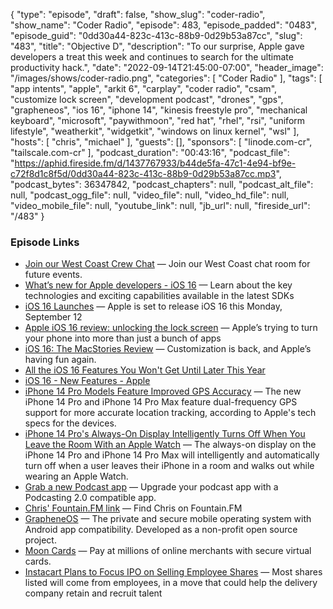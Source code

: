 {
  "type": "episode",
  "draft": false,
  "show_slug": "coder-radio",
  "show_name": "Coder Radio",
  "episode": 483,
  "episode_padded": "0483",
  "episode_guid": "0dd30a44-823c-413c-88b9-0d29b53a87cc",
  "slug": "483",
  "title": "Objective D",
  "description": "To our surprise, Apple gave developers a treat this week and continues to search for the ultimate productivity hack.",
  "date": "2022-09-14T21:45:00-07:00",
  "header_image": "/images/shows/coder-radio.png",
  "categories": [
    "Coder Radio"
  ],
  "tags": [
    "app intents",
    "apple",
    "arkit 6",
    "carplay",
    "coder radio",
    "csam",
    "customize lock screen",
    "development podcast",
    "drones",
    "gps",
    "grapheneos",
    "ios 16",
    "iphone 14",
    "kinesis freestyle pro",
    "mechanical keyboard",
    "microsoft",
    "paywithmoon",
    "red hat",
    "rhel",
    "rsi",
    "uniform lifestyle",
    "weatherkit",
    "widgetkit",
    "windows on linux kernel",
    "wsl"
  ],
  "hosts": [
    "chris",
    "michael"
  ],
  "guests": [],
  "sponsors": [
    "linode.com-cr",
    "tailscale.com-cr"
  ],
  "podcast_duration": "00:43:16",
  "podcast_file": "https://aphid.fireside.fm/d/1437767933/b44de5fa-47c1-4e94-bf9e-c72f8d1c8f5d/0dd30a44-823c-413c-88b9-0d29b53a87cc.mp3",
  "podcast_bytes": 36347842,
  "podcast_chapters": null,
  "podcast_alt_file": null,
  "podcast_ogg_file": null,
  "video_file": null,
  "video_hd_file": null,
  "video_mobile_file": null,
  "youtube_link": null,
  "jb_url": null,
  "fireside_url": "/483"
}


### Episode Links

  * [Join our West Coast Crew Chat](http://bit.ly/westcoastcrew "Join our West Coast Crew Chat") — Join our West Coast chat room for future events.
  * [What’s new for Apple developers - iOS 16](https://developer.apple.com/whats-new/ "What’s new for Apple developers - iOS 16") — Learn about the key technologies and exciting capabilities available in the latest SDKs 
  * [iOS 16 Launches](https://www.macrumors.com/2022/09/11/ios-16-features-preview/ "iOS 16 Launches") — Apple is set to release iOS 16 this Monday, September 12
  * [Apple iOS 16 review: unlocking the lock screen](https://www.theverge.com/23347903/ios-16-review-iphone-apple "Apple iOS 16 review: unlocking the lock screen") — Apple’s trying to turn your phone into more than just a bunch of apps 
  * [iOS 16: The MacStories Review](https://www.macstories.net/stories/ios-16-the-macstories-review/ "iOS 16: The MacStories Review") — Customization is back, and Apple’s having fun again.
  * [All the iOS 16 Features You Won't Get Until Later This Year](https://www.macrumors.com/2022/09/11/delayed-ios-16-features/ "All the iOS 16 Features You Won't Get Until Later This Year")
  * [iOS 16 - New Features - Apple](https://www.apple.com/ios/ios-16/features/ "iOS 16 - New Features - Apple")
  * [iPhone 14 Pro Models Feature Improved GPS Accuracy](https://www.macrumors.com/2022/09/10/iphone-14-pro-dual-frequency-gps/ "iPhone 14 Pro Models Feature Improved GPS Accuracy") — The new iPhone 14 Pro and iPhone 14 Pro Max feature dual-frequency GPS support for more accurate location tracking, according to Apple's tech specs for the devices. 
  * [iPhone 14 Pro's Always-On Display Intelligently Turns Off When You Leave the Room With an Apple Watch](https://www.macrumors.com/2022/09/12/iphone-14-pro-always-on-display-apple-watch/ "iPhone 14 Pro's Always-On Display Intelligently Turns Off When You Leave the Room With an Apple Watch") — The always-on display on the iPhone 14 Pro and ‌iPhone 14 Pro‌ Max will intelligently and automatically turn off when a user leaves their iPhone in a room and walks out while wearing an Apple Watch.
  * [Grab a new Podcast app](https://podcastindex.org/apps?appTypes=app&elements=Value "Grab a new Podcast app") — Upgrade your podcast app with a Podcasting 2.0 compatible app.
  * [Chris' Fountain.FM link](https://fountain.fm/refer/chrislas-e72160c3c5 "Chris' Fountain.FM link") — Find Chris on Fountain.FM
  * [GrapheneOS](https://grapheneos.org/ "GrapheneOS") — The private and secure mobile operating system with Android app compatibility. Developed as a non-profit open source project.
  * [Moon Cards](https://paywithmoon.com/ "Moon Cards") — Pay at millions of online merchants with secure virtual cards. 
  * [Instacart Plans to Focus IPO on Selling Employee Shares](https://www.wsj.com/articles/instacart-plans-to-focus-ipo-on-selling-employee-shares-11663581602?mod=djemalertNEWS "Instacart Plans to Focus IPO on Selling Employee Shares") — Most shares listed will come from employees, in a move that could help the delivery company retain and recruit talent 


